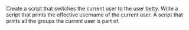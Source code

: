 Create a script that switches the current user to the user betty.
Write a script that prints the effective username of the current user.
A script that prints all the groups the current user is part of.
